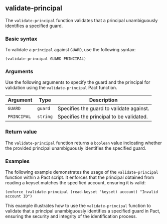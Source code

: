 ## validate-principal
The `validate-principal` function validates that a principal unambiguously identifies a specified guard.

### Basic syntax

To validate a `principal` against `GUARD`, use the following syntax:

`(validate-principal GUARD PRINCIPAL)`

### Arguments

Use the following arguments to specify the guard and the principal for validation using the `validate-principal` Pact function.

| Argument | Type | Description |
| --- | --- | --- |
| `GUARD` | `guard` | Specifies the guard to validate against. |
| `PRINCIPAL` | `string` | Specifies the principal to be validated. |

### Return value

The `validate-principal` function returns a `boolean` value indicating whether the provided principal unambiguously identifies the specified guard.

### Examples

The following example demonstrates the usage of the `validate-principal` function within a Pact script. It enforces that the principal obtained from reading a keyset matches the specified account, ensuring it is valid:

```pact
(enforce (validate-principal (read-keyset 'keyset) account) "Invalid account ID")
```

This example illustrates how to use the `validate-principal` function to validate that a principal unambiguously identifies a specified guard in Pact, ensuring the security and integrity of the identification process.
